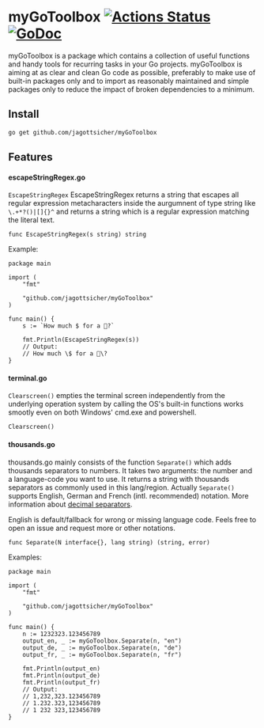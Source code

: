 # myGoToolbox [![Actions Status](https://github.com/jagottsicher/myGoToolbox/workflows/Go/badge.svg)](https://github.com/jagottsicher/myGoToolbox/actions) [![GoDoc](https://godoc.org/github.com/jagottsicher/myGoToolbox?status.svg)](https://godoc.org/github.com/jagottsicher/myGoToolbox)
myGoToolbox is a package which contains a collection of useful functions and handy tools for recurring tasks in your Go projects. myGoToolbox is aiming at as clear and clean Go code as possible, preferably to make use of built-in packages only and to import as reasonably maintained and simple packages only to reduce the impact of broken dependencies to a minimum.

## Install
```sh
go get github.com/jagottsicher/myGoToolbox
```
## Features

#### escapeStringRegex.go
`EscapeStringRegex` EscapeStringRegex returns a string that escapes all regular expression metacharacters inside the aurgumnent of type string like `\.+*?()|[]{}^` and returns a string which is a regular expression matching the literal text.

```
func EscapeStringRegex(s string) string
```

Example:
```
package main

import (
	"fmt"

	"github.com/jagottsicher/myGoToolbox"
)

func main() {
	s := `How much $ for a 🦄?`

	fmt.Println(EscapeStringRegex(s))
	// Output:
	// How much \$ for a 🦄\?
}
```
#### terminal.go
`Clearscreen()` empties the terminal screen independently from the underlying operation system by calling the OS's built-in functions works smootly even on both Windows' cmd.exe and powershell.
```
Clearscreen()
```

#### thousands.go
thousands.go mainly consists of the function `Separate()` which adds thousands separators to numbers. It takes two arguments: the number and a language-code you want to use. It returns a string with thousands separators as commonly used in this lang/region. Actually `Separate()` supports English, German and French (intl. recommended) notation. More information about [decimal separators](https://en.wikipedia.org/wiki/Decimal_separator). 

English is default/fallback for wrong or missing language code. Feels free to open an issue and request more or other notations.

```
func Separate(N interface{}, lang string) (string, error)
```

Examples:
```
package main

import (
	"fmt"

	"github.com/jagottsicher/myGoToolbox"
)

func main() {
	n := 1232323.123456789
	output_en, _ := myGoToolbox.Separate(n, "en")
	output_de, _ := myGoToolbox.Separate(n, "de")
	output_fr, _ := myGoToolbox.Separate(n, "fr")

	fmt.Println(output_en)
	fmt.Println(output_de)
	fmt.Println(output_fr)
	// Output:
	// 1,232,323.123456789
	// 1.232.323,123456789
	// 1 232 323,123456789
}
```